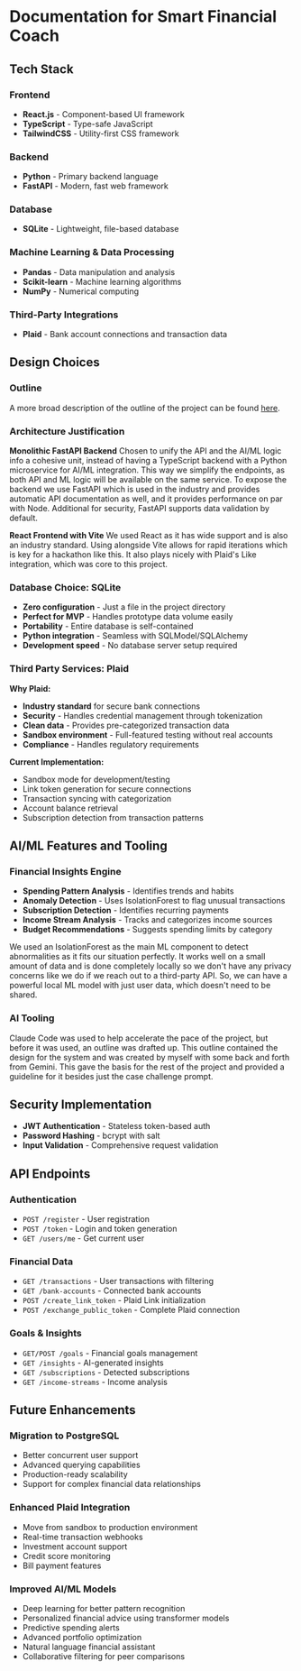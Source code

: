 # Documentation for Smart Financial Coach

## Tech Stack

### Frontend
- **React.js** - Component-based UI framework
- **TypeScript** - Type-safe JavaScript
- **TailwindCSS** - Utility-first CSS framework

### Backend
- **Python** - Primary backend language
- **FastAPI** - Modern, fast web framework

### Database
- **SQLite** - Lightweight, file-based database

### Machine Learning & Data Processing
- **Pandas** - Data manipulation and analysis
- **Scikit-learn** - Machine learning algorithms
- **NumPy** - Numerical computing

### Third-Party Integrations
- **Plaid** - Bank account connections and transaction data

## Design Choices

### Outline
A more broad description of the outline of the project can be found
[here](/outline.md).

### Architecture Justification

**Monolithic FastAPI Backend**
Chosen to unify the API and the AI/ML logic info a cohesive unit, instead of
having a TypeScript backend with a Python microservice for AI/ML integration.
This way we simplify the endpoints, as both API and ML logic will be available
on the same service. To expose the backend we use FastAPI which is used in the
industry and provides automatic API documentation as well, and it provides
performance on par with Node. Additional for security, FastAPI supports data
validation by default. 

**React Frontend with Vite**
We used React as it has wide support and is also an industry standard. Using
alongside Vite allows for rapid iterations which is key for a hackathon like
this. It also plays nicely with Plaid's Like integration, which was core to this
project.

### Database Choice: SQLite
- **Zero configuration** - Just a file in the project directory
- **Perfect for MVP** - Handles prototype data volume easily
- **Portability** - Entire database is self-contained
- **Python integration** - Seamless with SQLModel/SQLAlchemy
- **Development speed** - No database server setup required

### Third Party Services: Plaid

**Why Plaid:**
- **Industry standard** for secure bank connections
- **Security** - Handles credential management through tokenization
- **Clean data** - Provides pre-categorized transaction data
- **Sandbox environment** - Full-featured testing without real accounts
- **Compliance** - Handles regulatory requirements

**Current Implementation:**
- Sandbox mode for development/testing
- Link token generation for secure connections
- Transaction syncing with categorization
- Account balance retrieval
- Subscription detection from transaction patterns

## AI/ML Features and Tooling

### Financial Insights Engine
- **Spending Pattern Analysis** - Identifies trends and habits
- **Anomaly Detection** - Uses IsolationForest to flag unusual transactions
- **Subscription Detection** - Identifies recurring payments
- **Income Stream Analysis** - Tracks and categorizes income sources
- **Budget Recommendations** - Suggests spending limits by category

We used an IsolationForest as the main ML component to detect abnormalities as
it fits our situation perfectly. It works well on a small amount of data and is
done completely locally so we don't have any privacy concerns like we do if we
reach out to a third-party API. So, we can have a powerful local ML model with just
user data, which doesn't need to be shared.

### AI Tooling
Claude Code was used to help accelerate the pace of the project, but before it
was used, an outline was drafted up. This outline contained the design for the
system and was created by myself with some back and forth from Gemini. This
gave the basis for the rest of the project and provided a guideline for it
besides just the case challenge prompt.

## Security Implementation

- **JWT Authentication** - Stateless token-based auth
- **Password Hashing** - bcrypt with salt
- **Input Validation** - Comprehensive request validation

## API Endpoints

### Authentication
- `POST /register` - User registration
- `POST /token` - Login and token generation
- `GET /users/me` - Get current user

### Financial Data
- `GET /transactions` - User transactions with filtering
- `GET /bank-accounts` - Connected bank accounts
- `POST /create_link_token` - Plaid Link initialization
- `POST /exchange_public_token` - Complete Plaid connection

### Goals & Insights
- `GET/POST /goals` - Financial goals management
- `GET /insights` - AI-generated insights
- `GET /subscriptions` - Detected subscriptions
- `GET /income-streams` - Income analysis

## Future Enhancements

### Migration to PostgreSQL
- Better concurrent user support
- Advanced querying capabilities
- Production-ready scalability
- Support for complex financial data relationships

### Enhanced Plaid Integration
- Move from sandbox to production environment
- Real-time transaction webhooks
- Investment account support
- Credit score monitoring
- Bill payment features

### Improved AI/ML Models
- Deep learning for better pattern recognition
- Personalized financial advice using transformer models
- Predictive spending alerts
- Advanced portfolio optimization
- Natural language financial assistant
- Collaborative filtering for peer comparisons

